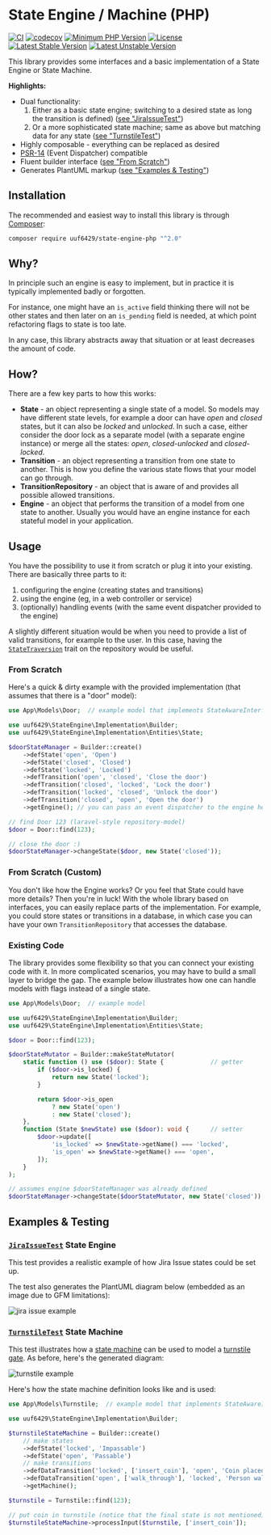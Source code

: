 # State Engine / Machine (PHP)

[![CI](https://github.com/uuf6429/state-engine-php/actions/workflows/ci.yml/badge.svg)](https://github.com/uuf6429/state-engine-php/actions/workflows/ci.yml)
[![codecov](https://codecov.io/gh/uuf6429/state-engine-php/branch/main/graph/badge.svg)](https://codecov.io/gh/uuf6429/state-engine-php)
[![Minimum PHP Version](https://img.shields.io/badge/php-%5E7.4%20%7C%20%5E8-8892BF.svg)](https://php.net/)
[![License](https://poser.pugx.org/uuf6429/state-engine/license)](https://packagist.org/packages/uuf6429/state-engine)
[![Latest Stable Version](https://poser.pugx.org/uuf6429/state-engine/v)](https://packagist.org/packages/uuf6429/state-engine)
[![Latest Unstable Version](https://poser.pugx.org/uuf6429/state-engine/v/unstable)](https://packagist.org/packages/uuf6429/state-engine)

This library provides some interfaces and a basic implementation of a State Engine or State Machine.

**Highlights:**
- Dual functionality:
  1. Either as a basic state engine; switching to a desired state as long the transition is defined)
     ([see "JiraIssueTest"](#jiraissuetest-state-engine))
  2. Or a more sophisticated state machine; same as above but matching data for any state
     ([see "TurnstileTest"](#turnstiletest-state-machine))
- Highly composable - everything can be replaced as desired
- [PSR-14](http://www.php-fig.org/psr/psr-14/) (Event Dispatcher) compatible
- Fluent builder interface ([see "From Scratch"](#from-scratch))
- Generates PlantUML markup ([see "Examples & Testing"](#examples--testing))

## Installation

The recommended and easiest way to install this library is through [Composer](https://getcomposer.org/):

```bash
composer require uuf6429/state-engine-php "^2.0"
```

## Why?

In principle such an engine is easy to implement, but in practice it is typically implemented badly or forgotten.

For instance, one might have an `is_active` field thinking there will not be other states and then later on an
`is_pending` field is needed, at which point refactoring flags to state is too late.

In any case, this library abstracts away that situation or at least decreases the amount of code.

## How?

There are a few key parts to how this works:

- **State** - an object representing a single state of a model. So models may have different state levels, for example a
  door can have _open_ and _closed_ states, but it can also be _locked_ and _unlocked_. In such a case, either consider
  the door lock as a separate model (with a separate engine instance) or merge all the states: _open_, _closed-unlocked_
  and _closed-locked_.
- **Transition** - an object representing a transition from one state to another. This is how you define the various
  state flows that your model can go through.
- **TransitionRepository** - an object that is aware of and provides all possible allowed transitions.
- **Engine** - an object that performs the transition of a model from one state to another. Usually you would have an
  engine instance for each stateful model in your application.

## Usage

You have the possibility to use it from scratch or plug it into your existing. There are basically three parts to it:
1. configuring the engine (creating states and transitions)
2. using the engine (eg, in a web controller or service)
3. (optionally) handling events (with the same event dispatcher provided to the engine)

A slightly different situation would be when you need to provide a list of valid transitions, for example to the user.
In this case, having the [`StateTraversion`](https://github.com/uuf6429/state-engine-php/blob/main/src/Implementation/Traits/StateTraversion.php) trait on the repository would be useful.

### From Scratch

Here's a quick & dirty example with the provided implementation (that assumes that there is a "door" model):

```php
use App\Models\Door;  // example model that implements StateAwareInterface

use uuf6429\StateEngine\Implementation\Builder;
use uuf6429\StateEngine\Implementation\Entities\State;

$doorStateManager = Builder::create()
    ->defState('open', 'Open')
    ->defState('closed', 'Closed')
    ->defState('locked', 'Locked')
    ->defTransition('open', 'closed', 'Close the door')
    ->defTransition('closed', 'locked', 'Lock the door')
    ->defTransition('locked', 'closed', 'Unlock the door')
    ->defTransition('closed', 'open', 'Open the door')
    ->getEngine(); // you can pass an event dispatcher to the engine here

// find Door 123 (laravel-style repository-model)
$door = Door::find(123);

// close the door :)
$doorStateManager->changeState($door, new State('closed'));
```

### From Scratch (Custom)

You don't like how the Engine works? Or you feel that State could have more details?
Then you're in luck! With the whole library based on interfaces, you can easily replace parts of the implementation.
For example, you could store states or transitions in a database, in which case you can have your own
`TransitionRepository` that accesses the database.

### Existing Code

The library provides some flexibility so that you can connect your existing code with it. In more complicated scenarios,
you may have to build a small layer to bridge the gap. The example below illustrates how one can handle models with
flags instead of a single state.

```php
use App\Models\Door;  // example model

use uuf6429\StateEngine\Implementation\Builder;
use uuf6429\StateEngine\Implementation\Entities\State;

$door = Door::find(123);

$doorStateMutator = Builder::makeStateMutator(
    static function () use ($door): State {             // getter
        if ($door->is_locked) {
            return new State('locked');
        }

        return $door->is_open
            ? new State('open')
            : new State('closed');
    },
    function (State $newState) use ($door): void {      // setter
        $door->update([
            'is_locked' => $newState->getName() === 'locked',
            'is_open' => $newState->getName() === 'open',
        ]);
    }
);

// assumes engine $doorStateManager was already defined
$doorStateManager->changeState($doorStateMutator, new State('closed'));
```

## Examples & Testing

### [`JiraIssueTest`](https://github.com/uuf6429/state-engine-php/blob/main/tests/JiraIssueTest.php) State Engine

This test provides a realistic example of how Jira Issue states could be set up.

The test also generates the PlantUML diagram below (embedded as an image due to GFM limitations):

![jira issue example](https://www.planttext.com/api/plantuml/svg/TPBDRiCW48JlFCKUauDV88SgZgfAlLIrymGqJ2rK31PiBENjYurfux_hpZVB370EB3tVMoF4uI9lFyOrHogA5pgKLff7qE589xgWqPRaD5cIxvPUqG_ScmnSi8ygVJjF2ZsCwrfO5a_xHbCDgHuZDNcpJZVNTWQCbUNlr1FLuBktn8w-qb0i5wuwV02AMkSHOx7K9cnR_ikaqhCEMLmqgCg1lyAg8L5Lxe8r36J0nbNvfEmwfqnNTjqyqZn5hf0IfGQCmDes8i-tDrTbZAGDr1xtb3sodpA4WTtG9rzmfeTAZpKg8vsdwmTr7QmGvtY9yJV-0W00)

### [`TurnstileTest`](https://github.com/uuf6429/state-engine-php/blob/main/tests/JiraIssueTest.php) State Machine

This test illustrates how a [state machine](https://en.wikipedia.org/wiki/Finite-state_machine) can be used to model a [turnstile gate](https://en.wikipedia.org/wiki/Turnstile).
As before, here's the generated diagram:

![turnstile example](https://www.planttext.com/api/plantuml/svg/SoWkIImgAStDuUBIyCmjI2mkJapAITLKqDMrKz08W7Ej59ppC_CK2d8IarDJk90amEgGDLef1AGM5UVdAPGdvcGNAvHa5EMNfcTmSJcavgM0h040)

Here's how the state machine definition looks like and is used:
```php
use App\Models\Turnstile;  // example model that implements StateAwareInterface

use uuf6429\StateEngine\Implementation\Builder;

$turnstileStateMachine = Builder::create()
    // make states
    ->defState('locked', 'Impassable')
    ->defState('open', 'Passable')
    // make transitions
    ->defDataTransition('locked', ['insert_coin'], 'open', 'Coin placed')
    ->defDataTransition('open', ['walk_through'], 'locked', 'Person walks through')
    ->getMachine();

$turnstile = Turnstile::find(123);

// put coin in turnstile (notice that the final state is not mentioned)
$turnstileStateMachine->processInput($turnstile, ['insert_coin']);
```

